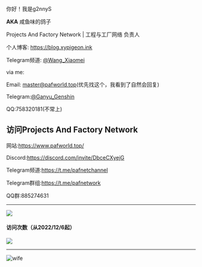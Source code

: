 你好！我是g2nnyS

**AKA** 咸鱼味的鸽子

Projects And Factory Network | 工程与工厂网络 负责人

个人博客: https://blog.xypigeon.ink

Telegram频道: [@Wang_Xiaomei](https://t.me.Wang_Xiaomei)

via me:

Email: master@pafworld.top(优先找这个，我看到了自然会回复)

Telegram:[@Ganyu_Genshin](https://t.me/Ganyu_Genshin)

QQ:758320181(不常上)

## 访问Projects And Factory Network

网站:https://www.pafworld.top/

Discord:https://discord.com/invite/DbceCXyejG

Telegram频道:https://t.me/pafnetchannel

Telegram群组:https://t.me/pafnetwork

QQ群:885274631

---

![](https://github-readme-stats.vercel.app/api?username=g2nnyS&include_all_commits=true&bg_color=30,AFA2FF,F4AFB4&title_color=fff&text_color=fff)

#### 访问次数（从2022/12/6起）
![](https://count.getloli.com/get/@g2nnyS?theme=rule34)

---
![wife](https://github.com/g2nnyS/g2nnyS/blob/main/wife.png)

